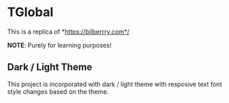 # TGlobal
This is a replica of *https://bilberrry.com*/

**NOTE**: Purely for learning purposes!

## Dark / Light Theme

This project is incorporated with dark / light theme with resposive text font style changes based on the theme.
